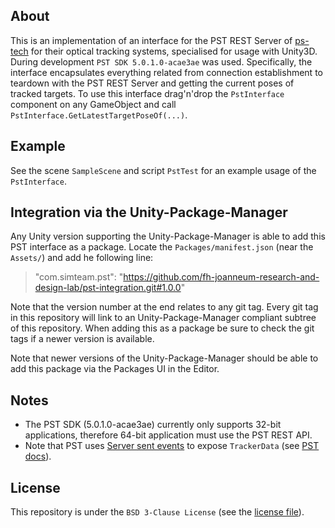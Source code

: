 ## About

This is an implementation of an interface for the PST REST Server of [ps-tech](https://www.ps-tech.com/) for their optical tracking systems, specialised for usage with Unity3D. During development `PST SDK 5.0.1.0-acae3ae` was used. 
Specifically, the interface encapsulates everything related from connection establishment to teardown with the PST REST Server and getting the current poses of tracked targets. To use this interface drag'n'drop the `PstInterface` component on any GameObject and call `PstInterface.GetLatestTargetPoseOf(...)`. 

## Example

See the scene `SampleScene` and script `PstTest` for an example usage of the `PstInterface`.

## Integration via the Unity-Package-Manager

Any Unity version supporting the Unity-Package-Manager is able to add this PST interface as a package. Locate the `Packages/manifest.json` (near the `Assets/`) and add he following line:
> "com.simteam.pst": "https://github.com/fh-joanneum-research-and-design-lab/pst-integration.git#1.0.0"

Note that the version number at the end relates to any git tag. Every git tag in this repository will link to an Unity-Package-Manager compliant subtree of this repository. When adding this as a package be sure to check the git tags if a newer version is available. 

Note that newer versions of the Unity-Package-Manager should be able to add this package via the Packages UI in the Editor.

## Notes

* The PST SDK (5.0.1.0-acae3ae) currently only supports 32-bit applications, therefore 64-bit application must use the PST REST API.
* Note that PST uses [Server sent events](https://developer.mozilla.org/en-US/docs/Web/API/Server-sent_events/Using_server-sent_events#Event_stream_format) to expose `TrackerData` (see [PST docs](http://files.ps-tech.com/pst/docs/5.0.1/SDK/_start_tracker_data_stream.html)).

## License

This repository is under the `BSD 3-Clause License` (see the [license file](LICENSE)).